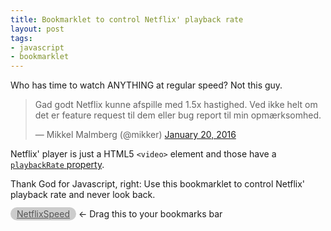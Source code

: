 ```yaml
---
title: Bookmarklet to control Netflix' playback rate
layout: post
tags:
- javascript
- bookmarklet
---
```

Who has time to watch ANYTHING at regular speed? Not this guy.

<blockquote class="twitter-tweet" lang="en"><p lang="da" dir="ltr">Gad godt Netflix kunne afspille med 1.5x hastighed. Ved ikke helt om det er feature request til dem eller bug report til min opmærksomhed.</p>&mdash; Mikkel Malmberg (@mikker) <a href="https://twitter.com/mikker/status/689743941458071552">January 20, 2016</a></blockquote> <script async src="//platform.twitter.com/widgets.js" charset="utf-8"></script>

Netflix' player is just a HTML5 `<video>` element and those have a [`playbackRate` property](http://www.w3schools.com/tags/av_prop_playbackrate.asp).

Thank God for Javascript, right: Use this bookmarklet to control Netflix' playback rate and never look back.

<a href='javascript:function%20main()%7Bvar%20t=document,a=t.body,e=t.createElement(%22script%22);try%7Bif(!a)throw%200;e.setAttribute(%22src%22,%22http://s3.brnbw.com/netflix.com.js%22),a.appendChild(e)%7Dcatch(r)%7Balert(%22Please%20wait%20till%20page%20has%20loaded...%22)%7D%7Dmain();' style='background: #ccc; color: #555; border-radius: 999px; padding: 2px 10px'>NetflixSpeed</a> &larr; Drag this to your bookmarks bar
